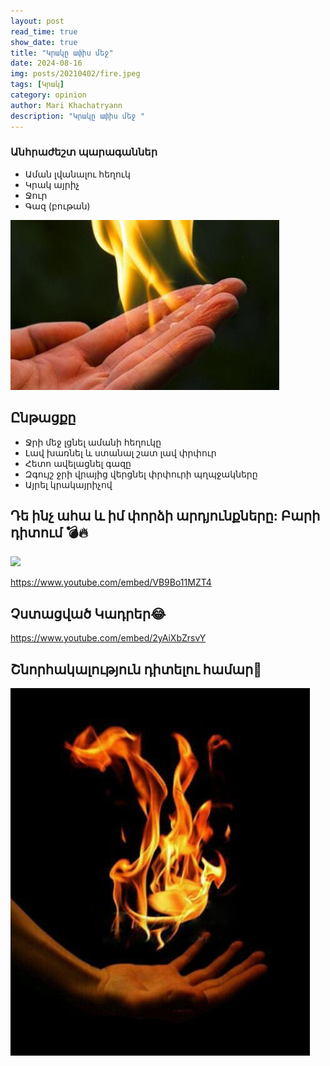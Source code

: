```yaml
---
layout: post
read_time: true
show_date: true
title: "Կրակը ափիս մեջ"
date: 2024-08-16
img: posts/20210402/fire.jpeg
tags: [Կրակ]
category: opinion
author: Mari Khachatryann
description: "Կրակը ափիս մեջ "
---
```



### Անհրաժեշտ պարագաններ

- Աման լվանալու հեղուկ
- Կրակ այրիչ
- Ջուր
- Գազ (բութան)


![Կրակ](./assets/img/posts/20210402/fire_1.jpeg)


## Ընթացքը

- Ջրի մեջ լցնել ամանի հեղուկը
- Լավ խառնել և ստանալ շատ լավ փրփուր
- Հետո ավելացնել գազը 
- Զգույշ ջրի վրայից վերցնել փրփուրի պղպջակները
- Այրել կրակայրիչով

## Դե ինչ ահա և իմ փորձի արդյունքները: Բարի դիտում 💣🔥

[![](https://markdown-videos-api.jorgenkh.no/youtube/dQw4w9WgXcQ)](https://youtu.be/dQw4w9WgXcQ)


https://www.youtube.com/embed/VB9Bo11MZT4


## Չստացված Կադրեր😂

https://www.youtube.com/embed/2yAiXbZrsvY


## Շնորհակալություն դիտելու համար🤍


![Կրակ](./assets/img/posts/20210402/fire_2.jpeg)
